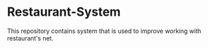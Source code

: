 # Restaurant-System
This repository contains system that is used to improve working with restaurant's net. 